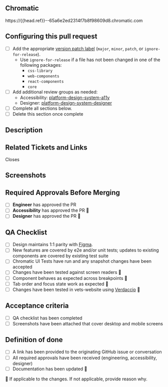 ## Chromatic
<!-- DO NOT REMOVE - This `{{head.ref}}` is a placeholder for a CI job - it will be updated automatically -->
https://{{head.ref}}--65a6e2ed2314f7b8f98609d8.chromatic.com

## Configuring this pull request
- [ ] Add the appropriate [version patch label](https://github.com/department-of-veterans-affairs/component-library#how-to-choose-a-version-number) (`major`, `minor`, `patch`, or `ignore-for-release`).
    - Use `ignore-for-release` if a file has not been changed in one of the following packages: 
        - `css-library`
        - `web-components`
        - `react-components`
        - `core`
- [ ] Add additional review groups as needed:
    - Accessibility: [platform-design-system-a11y](https://github.com/orgs/department-of-veterans-affairs/teams/platform-design-system-a11y)
    - Designer: [platform-design-system-designer](https://github.com/orgs/department-of-veterans-affairs/teams/platform-design-system-designers)
- [ ] Complete all sections below.
- [ ] Delete this section once complete

<!--
Code Review Guiding Principles and Review Guide for the component-library (internal link):
    https://vfs.atlassian.net/wiki/spaces/DST/pages/3509026855/Code+Review+Guiding+Principles+and+Review+guide+for+the+component-library
-->

## Description

<!-- 
Add a description even if it's just a short summary. Try not to make the reviewer figure out what the PR 
is trying to accomplish and don’t make assumptions about their understanding of the changes.
-->

## Related Tickets and Links

<!-- 
Link to any related issues, PRs, Slack conversations, or anything else relevant to documenting the changes.
-->

Closes <ticket>

## Screenshots

<!-- 
If there are any visual changes, screenshots should be added here.
-->

## Required Approvals Before Merging
- [ ] **Engineer** has approved the PR
- [ ] **Accessibility** has approved the PR 🔅 
- [ ] **Designer** has approved the PR 🔅

## QA Checklist
- [ ] Design maintains 1:1 parity with [Figma](https://www.figma.com/files/1499394822283304153/project/105082786?fuid=1192586511403544015). 
- [ ] New features are covered by e2e and/or unit tests; updates to existing components are covered by existing test suite
- [ ] Chromatic UI Tests have run and any snapshot changes have been accepted
- [ ] Changes have been tested against screen readers 🔅
- [ ] Component behaves as expected across breakpoints 🔅
- [ ] Tab order and focus state work as expected 🔅
- [ ] Changes have been tested in vets-website using [Verdaccio](https://github.com/department-of-veterans-affairs/component-library?tab=readme-ov-file#local-testing-in-vets-website-with-verdaccio) 🔅

## Acceptance criteria
- [ ] QA checklist has been completed
- [ ] Screenshots have been attached that cover desktop and mobile screens

## Definition of done
- [ ] A link has been provided to the originating GitHub issue or conversation
- [ ] All required approvals have been received (engineering, accessibility, designer)
- [ ] Documentation has been updated 🔅

🔅 If applicable to the changes. If not applicable, provide reason why.